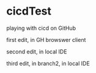 # cicdTest
playing with cicd on GitHub

first edit, in GH browswer client

second edit, in local IDE

third edit, in branch2, in local IDE